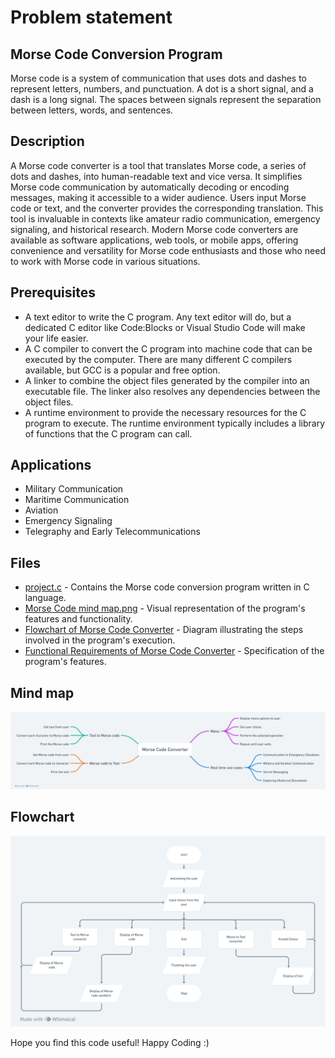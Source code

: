 <h1>Problem statement </h1>
<h2>Morse Code Conversion Program</h2>
<p>Morse code is a system of communication that uses dots and dashes to represent letters, numbers, and punctuation. A dot is a short signal, and a dash is a long signal. The spaces between signals represent the separation between letters, words, and sentences.</p>

<h2>Description</h2>
<p>A Morse code converter is a tool that translates Morse code, a series of dots and dashes, into human-readable text and vice versa. It simplifies Morse code communication by automatically decoding or encoding messages, making it accessible to a wider audience. Users input Morse code or text, and the converter provides the corresponding translation. This tool is invaluable in contexts like amateur radio communication, emergency signaling, and historical research. Modern Morse code converters are available as software applications, web tools, or mobile apps, offering convenience and versatility for Morse code enthusiasts and those who need to work with Morse code in various situations.</p>
<h2>Prerequisites</h2>
<ul>
<li>A text editor to write the C program. Any text editor will do, but a dedicated C editor like Code:Blocks or Visual Studio Code will make your life easier.</li>
<li>A C compiler to convert the C program into machine code that can be executed by the computer. There are many different C compilers available, but GCC is a popular and free option.</li>
<li>A linker to combine the object files generated by the compiler into an executable file. The linker also resolves any dependencies between the object files.</li>
<li>A runtime environment to provide the necessary resources for the C program to execute. The runtime environment typically includes a library of functions that the C program can call.</li>
</ul>
<h2>Applications</h2>
<ul>
<li>Military Communication</li>
<li>Maritime Communication</li>
<li>Aviation</li>
<li>Emergency Signaling</li>
<li>Telegraphy and Early Telecommunications</li>
</ul>
<h2>Files</h2>
<ul>
<li><a href="project.c" download>project.c</a> - Contains the Morse code conversion program written in C language.</li>
<li><a href="Morse%20Code%20mind%20map.png" target="_blank">Morse Code mind map.png</a> - Visual representation of the program's features and functionality.</li>
<li><a href="flowchart.png" target="_blank">Flowchart of Morse Code Converter</a> - Diagram illustrating the steps involved in the program's execution.</li>
<li><a href="functional-requirements.pdf" target="_blank">Functional Requirements of Morse Code Converter</a> - Specification of the program's features.</li>
</ul>
<h2>Mind map</h2>
<img src="https://github.com/Vineeth0102/mite/blob/main/Morse%20Code%20mind%20map.png"></img>
<h2>Flowchart</h2>
<img src="https://github.com/Vineeth0102/mite/blob/main/flowchart.png"></img>
<p>Hope you find this code useful! Happy Coding :)</p>




